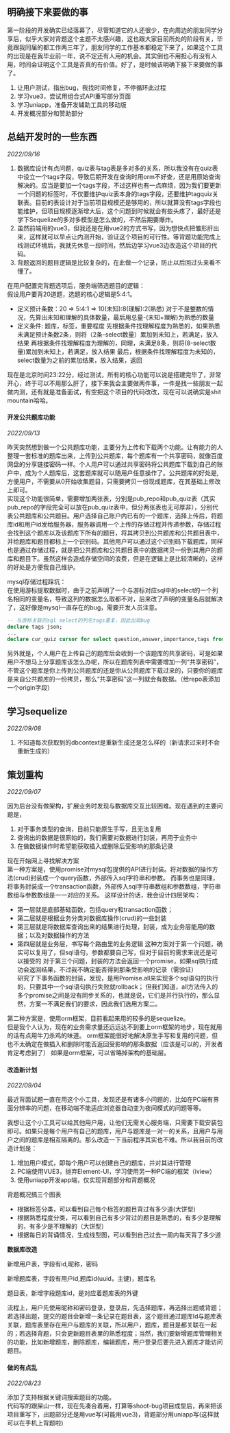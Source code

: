 ## 明确接下来要做的事

第一阶段的开发确实已经落幕了，尽管知道它的人还很少，在向周边的朋友同学分享后，似乎大家对背题这个主题不太感兴趣，这也跟大家目前所处的阶段有关，毕竟跟我同届的都工作两三年了，朋友同学的工作基本都稳定下来了，如果这个工具的出现是在我毕业前一年，说不定还有人用的机会。其实倒也不用担心有没有人用，时间会证明这个工具是否真的有价值。好了，是时候该明确下接下来要做的事了。

1. 让用户测试，指出bug，我找时间修复，不停循环此过程
2. 学习vue3，尝试用组合式API重写部分页面
3. 学习uniapp，准备开发辅助工具的移动版
4. 开发概况部分和赞助部分

## 总结开发时的一些东西

*2022/09/16*

1. 数据库设计有点问题，quiz表与tag表是多对多的关系，所以我没有在quiz表中设立一个tags字段，导致后期开发在查询时用orm不好查，还是用原始查询解决的。应当是要加一个tags字段，不过这样也有一点麻烦，因为我们要更新一个问题的标签时，不仅要维护quiz表本身的tags字段，还要维护tagquiz关联表。目前的表设计对于当前项目规模还是够用的，所以就算没有tags字段也能维护，但项目规模逐渐增大后，这个问题到时候就会有些头疼了，最好还是学下Sequelize的多对多模型是怎么做的，不然后期要爆炸。
2. 虽然前端用的vue3，但我还是在用vue2的方式书写，因为想快点把雏形肝出来，这样就可以早点让内测开始，验证这个项目的可行性。等背题功能完成上线测试环境后，我就先休息一段时间，然后边学习vue3边改造这个项目的代码。
3. 背题返回的题目逻辑是比较复杂的，在此做一个记录，防止以后回过头来看不懂了。

在用户配置完背题选项后，服务端筛选题目的逻辑：  
假设用户要背20道题，选题的核心逻辑是5:4:1。
- 定义预计条数：20 => 5:4:1 => 10(未知):8(理解):2(熟悉)
    对于不是整数的情况，先算出未知和理解的具体数量，最后用总量-(未知+理解)为熟悉的数量
- 定义条件: 题库，标签，重要程度
先根据条件找理解程度为熟悉的，如果熟悉未满足预计条数2条，则将（2条-select数量）累加到未知上，若满足，放入结果
再根据条件找理解程度为理解的，同理，未满足8条，则将(8-select数量)累加到未知上，若满足，放入结果
最后，根据条件找理解程度为未知的，select数量为之前的累加结果，放入结果，返回

现在是北京时间23:22分，经过测试，所有的核心功能可以说是搭建完毕了，非常开心，终于可以不用那么肝了，接下来我会主要做两件事，一件是找一些朋友一起做内测，还有就是准备面试，有空把这个项目的代码改改，现在可以说确实是shit mountain哈哈。

#### 开发公共题库功能

*2022/09/13*

昨天突然想到做一个公共题库功能，主要分为上传和下载两个功能。让有能力的人整理一套标准的题库出来，上传到公共题库，每个题库有一个共享密码，就像百度网盘的分享链接密码一样。个人用户可以通过共享密码将公共题库下载到自己的账户中，成为个人题库后，这套题库就可以随用户任意操作了。公共题库的好处是,方便用户，不需要从0开始收集题目，只需要拷贝一份现成题库，在其基础上修改上即可。  
实现这个功能很简单，需要增加两张表，分别是pub_repo和pub_quiz表（其实pub_repo的字段完全可以放在pub_quiz表中，但分两张表也无可厚非），分别代表公共题库和公共题目。用户选择自己账户内已有的一个题库，选择上传后，将题库id和用户id发给服务器，服务器调用一个上传的存储过程并传递参数，存储过程会找到这个题库以及该题库下所有的题目，将其拷贝到公共题库和公共题目表中，并给题库和题目都标上一个识别码。其他用户可以通过这个识别码下载题库，同样也是通过存储过程，就是把公共题库和公共题目表中的数据拷贝一份到其用户的题库和题目下。虽然这样会造成存储空间的浪费，但是在逻辑上是比较清晰的，这样的好处是方便我自己维护。

mysql存储过程踩坑：  
在使用游标提取数据时，由于之前声明了一个与游标对应sql中的select的一个列名相同的变量名，导致这列的数据怎么取都不对，后来改了声明的变量名后就解决了，这好像是mysql一直存在的bug，需要开发人员注意。

```sql
-- 与游标关联的sql select的列名tags重复，因此出现bug
declare tags json;
...
declare cur_quiz cursor for select question,answer,importance,tags from pub_quiz where `code` = code;
```

另外就是，个人用户在上传自己的题库后会收到一个该题库的共享密码，可是如果用户不想马上分享题库该怎么办呢，所以在题库列表中需要增加一列“共享密码”，不管这个题库是你上传到公共题库的还是你从公共题库下载过来的，只要你的题库是来自公共题库的一份拷贝，那么“共享密码”这一列就会有数据。（给repo表添加一个origin字段）

## 学习sequelize

*2022/09/08*

1. 不知道每次获取到的dbcontext是重新生成还是怎么样的（新请求过来时不会重新生成的）

## 策划重构

*2022/09/07*

因为后台没有做架构，扩展业务时发现与数据库交互比较困难。现在遇到的主要问题是，  
1. 对于事务类型的查询，目前只能原生手写，且无法复用
2. 查询出的数据是很原始的，我们需要对数据进行封装，再用于业务中
3. 在做数据操作时希望能获取插入或删除后受影响的那条记录


现在开始网上寻找解决方案    
第一种方案是，使用promise对mysql包提供的API进行封装。将对数据的操作方法(crud)封装成一个query函数，外部传入sql字符串和参数。
而事务也是同理，将事务封装成一个transaction函数，外部传入sql字符串数组和参数数组，字符串数组与参数数组是一一对应的关系。
这样设计的话，我会设计四层架构：  
- 第一层就是底部基础函数，包括query和transaction函数；
- 第二层就是根据业务分类对数据库操作(crud)的一些封装
- 第三层就是将数据库查询出来的结果进行处理，封装，成为业务层能用的数据；以及对数据操作的方法
- 第四层就是业务层，书写每个路由里的业务逻辑
这种方案对于第一个问题，确实可以复用了，但sql语句，参数都要自己写，但对于目前的需求来说还是可以接受的
对于第三个问题，封装的方法会返回一个promise，如果sql执行成功会返回结果，不过我不确定能否得到那条受影响的记录（需验证）  
研究了下事务函数的封装，发现，是用Promise.all来实现多个sql语句的执行的，只要其中一个sql语句执行失败就rollback；
但我们知道，all方法传入的多个promise之间是没有同步关系的，也就是说，它们是并行执行的，那么显然，方案一不满足我们的要求，因此我们选用方案二。

第二种方案是，使用orm框架，目前看起来用的较多的是sequelize。  
但是我个人认为，现在的业务需求量还远远达不到要上orm框架的地步，现在就用的话有点用牛刀杀鸡的味道。
orm框架能很好地解决原生手写和复用的问题，但也不太确定在做插入和删除时能否返回受影响的那条数据（应该是可以的，开发者肯定考虑到了）
如果是orm框架，可以省略掉架构的基础层。

#### 改造新计划

*2022/09/04*

最近背面试题一直在用这个小工具，发现还是有诸多小问题的，比如在PC端有界面分辨率的问题，在移动端不能适应浏览器自动变为夜间模式的问题等等。

我想让这个小工具可以给其他用户用，让他们无需关心服务端，只需要下载安装包即可。如果只是每个用户有自己的题库，用户与题库是一对一的关系，且用户与用户之间的题库是相互隔离的。那么改造一下当前程序其实也不难。所以我目前的改造计划是：

1. 增加用户模式，即每个用户可以创建自己的题库，并对其进行管理
2. PC端使用VUE3，抛弃Element-UI，学习使用另一种PC端的框架（iview）
3. 使用uniapp开发app端，仅实现背题部分和背题概况

背题概况搞三个图表
- 根据标签分类，可以看到自己每个标签的题目背过有多少道(大饼型)
- 根据熟悉程度分类，可以看到自己有多少背过的题目是熟悉的，有多少是理解的，有多少是不理解的（大饼型）
- 根据每日的背诵情况，生成线型图，可以看到自己过去一周内每天背了多少道

**数据库改造**

新增用户表，字段有id,昵称，密码

新增题库表，字段有用户id,题库id(uuid，主键)，题库名

题目表，新增字段题库id，是对应着题库表的外键

流程上，用户先使用昵称和密码登录，登录后，先选择题库，再选择出题或背题；若选择出题，提交的题目会新增一条记录在题目表，这个题目通过题库Id与题库表关联，题库表里存在用户与题库的关联，所以用户，题库，题目是都关联在一起的；若选择背题，只会更新题目表里的熟悉程度；当然，我们要新增题库管理相关的功能，比如新增题库，删除题库，编辑题库，用户登录后要先进入题库才能访问题目。

#### 做的有点乱

*2022/08/23*

添加了支持根据关键词搜索题目的功能。  
代码写的跟屎山一样，现在先凑合着用，打算等shoot-bug项目成型后，再来把该项目重写下，出题部分还是用vue写(可能用vue3)，背题部分用uniapp写(这样就可以在手机上背题啦)